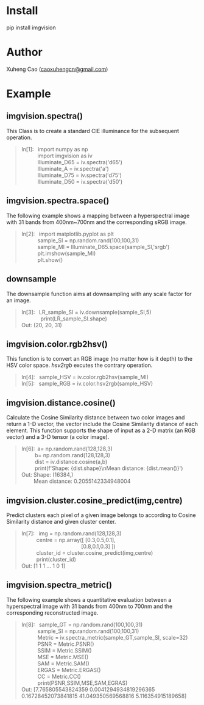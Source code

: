 # Install
pip install imgvision
# Author
Xuheng Cao (caoxuhengcn@gmail.com)
# Example
## imgvision.spectra()
This Class is to create a standard CIE illuminance for the subsequent operation.  
>In[1]: &ensp;import numpy as np  
&emsp;&emsp;&emsp;import imgvision as iv  
&emsp;&emsp;&emsp;Illuminate_D65 = iv.spectra('d65')  
&emsp;&emsp;&emsp;Illuminate_A = iv.spectra('a')  
&emsp;&emsp;&emsp;Illuminate_D75 = iv.spectra('d75')  
&emsp;&emsp;&emsp;Illuminate_D50 = iv.spectra('d50')  

## imgvision.spectra.space()
The following example shows a mapping between a hyperspectral image with 31 bands from 400nm~700nm and the corresponding sRGB image.  
>In[2]:  &ensp;import matplotlib.pyplot as plt  
&emsp;&emsp;&emsp;sample_SI = np.random.rand(100,100,31)  
&emsp;&emsp;&emsp;sample_MI = Illuminate_D65.space(sample_SI,'srgb')  
&emsp;&emsp;&emsp;plt.imshow(sample_MI)  
&emsp;&emsp;&emsp;plt.show()  

## downsample 
The downsample function aims at downsampling with any scale factor for an image.  
>In[3]: &ensp;LR_sample_SI = iv.downsample(sample_SI,5)  
 &emsp; &emsp; &emsp;print(LR_sample_SI.shape)  
Out:    (20, 20, 31)  

## imgvision.color.rgb2hsv()
This function is to convert an RGB image (no matter how is it depth) to the HSV color space.  *hsv2rgb* excutes the contrary operation.  
>In[4]:&ensp; sample_HSV = iv.color.rgb2hsv(sample_MI)  
>In[5]: &ensp;sample_RGB =  iv.color.hsv2rgb(sample_HSV)  

## imgvision.distance.cosine()
Calculate the Cosine Similarity distance between two color images and return a 1-D vector, the vector include the Cosine Similarity distance of each element. This function supports the shape of input as a 2-D matrix (an RGB vector) and a 3-D tensor (a color image).

>In[6]:&ensp;a= np.random.rand(128,128,3)  
 &emsp;&emsp;&ensp;b= np.random.rand(128,128,3)  
 &emsp;&emsp;&ensp;dist = iv.distance.cosine(a,b)  
 &emsp;&emsp;&ensp;print(f'Shape: {dist.shape}\nMean distance: {dist.mean()}')  
Out:  Shape: (16384,)  
 &emsp; &emsp;Mean distance: 0.2055142334948004
 
## imgvision.cluster.cosine_predict(img,centre)
Predict clusters each pixel of a given image belongs to according to Cosine Similarity distance and given cluster center.
>In[7]:&ensp; img = np.random.rand(128,128,3)  
 &emsp; &emsp;&ensp;centre = np.array([ [0.3,0.5,0.1],  
  &emsp; &emsp; &emsp;&emsp; &emsp;&ensp;&emsp; &emsp; &emsp; &emsp;[0.8,0.1,0.3] ])  
 &emsp; &emsp;&ensp;cluster_id = cluster.cosine_predict(img,centre)  
 &emsp; &emsp;&ensp;print(cluster_id)  
Out: [1 1 1 ... 1 0 1]

## imgvision.spectra_metric()
The following example shows a quantitative evaluation between a hyperspectral image with 31 bands from 400nm to 700nm and the corresponding reconstructed image.  
>In[8]:  &ensp;sample_GT = np.random.rand(100,100,31)  
&emsp;&emsp;&emsp;sample_SI = np.random.rand(100,100,31)  
&emsp;&emsp;&emsp;Metric = iv.spectra_metric(sample_GT,sample_SI, scale=32)  
&emsp;&emsp;&emsp;PSNR = Metric.PSNR()  
&emsp;&emsp;&emsp;SSIM = Metric.SSIM()  
&emsp;&emsp;&emsp;MSE = Metric.MSE()  
&emsp;&emsp;&emsp;SAM = Metric.SAM()  
&emsp;&emsp;&emsp;ERGAS = Metric.ERGAS()    
&emsp;&emsp;&emsp;CC = Metric.CC()    
&emsp;&emsp;&emsp;print(PSNR,SSIM,MSE,SAM,EGRAS)   
Out: [7.765805543824359 0.0041294934819296365 0.16728452073841815 41.049350569568816 5.116354915189658]
